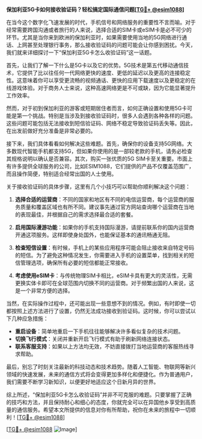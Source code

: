 **保加利亚5G卡如何接收验证码？轻松搞定国际通信问题[[TG💪+ @esim1088](https://t.me/s/esim1088)]**

在当今这个数字化飞速发展的时代，手机信号和网络服务的重要性不言而喻。对于经常需要跨国沟通或者旅行的人来说，选择合适的SIM卡或eSIM卡是必不可少的环节。尤其是当你来到欧洲的保加利亚时，如果需要使用当地的5G网络进行通话、上网甚至处理银行事务，那么接收验证码的问题可能会让你感到困扰。今天，我们就来详细探讨一下“保加利亚5G卡怎么收验证码”这一话题。

首先，让我们了解一下什么是5G卡以及它的优势。5G技术是第五代移动通信技术，它提供了比以往任何一代网络更快的速度、更低的延迟以及更高的连接稳定性。这意味着你可以享受更流畅的视频通话、更快的应用下载速度以及更稳定的在线游戏体验。对于商务人士来说，这种高速网络更是不可或缺，因为它能显著提升工作效率。

然而，对于初到保加利亚的游客或短期居住者而言，如何正确设置和使用5G卡可能是第一个挑战。特别是当涉及到接收验证码时，很多人会遇到各种各样的问题。这些问题可能包括无法接收到短信验证码、网络不稳定导致验证码丢失等。因此，在出发前做好充分准备是非常必要的。

接下来，我们具体看看如何解决这些难题。首先，确保你的设备支持5G网络。大多数现代智能手机都支持5G，但如果你使用的是一部较老款的手机，请务必检查其规格说明以确认是否兼容。其次，购买一张优质的5G SIM卡至关重要。市面上有许多提供全球服务的公司，比如ESIM1088，它们提供的产品不仅覆盖范围广，而且操作简便，特别适合经常出国的人士使用。

关于接收验证码的具体步骤，这里有几个小技巧可以帮助你顺利解决这个问题：

1. **选择合适的运营商**：不同的国家和地区有不同的电信运营商，每个运营商的服务质量和覆盖区域也有所不同。建议事先通过官方网站查询哪个运营商在当地的表现最佳，并根据自己的需求选择最合适的套餐。

2. **启用国际漫游功能**：如果你的手机支持国际漫游，请提前联系你的国内运营商开通这项服务。这样即使身处国外，也能保证基本的通讯畅通无阻。

3. **检查短信设置**：有时候，手机上的某些应用程序可能会阻止接收来自特定号码的短信。为了避免这种情况发生，你需要进入手机的设置菜单，找到相关的短信管理选项，确保所有必要的短信都能正常接收。

4. **考虑使用eSIM卡**：与传统物理SIM卡相比，eSIM卡具有更大的灵活性，无需更换实体卡即可在全球范围内切换不同的运营商。对于频繁出国的人来说，这是一个非常方便的选择。

当然，在实际操作过程中，还可能出现一些意想不到的情况。例如，有时即使一切都按照上述方法进行了设置，仍然无法成功接收到验证码。这时候，你可以尝试以下几种应急措施：

- **重启设备**：简单地重启一下手机往往能够解决许多看似复杂的技术问题。
- **切换飞行模式**：关闭并重新开启飞行模式有助于刷新网络连接状态。
- **联系客服支持**：如果以上方法均无效，不妨直接拨打当地运营商的客服热线寻求帮助。

最后，别忘了时刻关注最新的科技动态和技术趋势。随着人工智能、物联网等新兴领域的快速发展，未来的通信方式将会变得更加多样化和便捷化。作为普通用户，我们需要不断学习新知识，以便更好地适应这个日新月异的世界。

综上所述，“保加利亚5G卡怎么收验证码”并非不可克服的难题。只要掌握了正确的技巧和方法，并且保持耐心和细心的态度，你就完全可以在异国他乡享受到高质量的通信服务。希望本文所提供的信息对你有所帮助，祝你在未来的旅程中一切顺利！[[TG💪+ @esim1088](https://t.me/s/esim1088)] 

[[TG💪+ @esim1088](https://t.me/s/esim1088) ![Image](https://i.postimg.cc/4NQfJmqS/Snipaste-2025-05-13-00-14-12.png)]